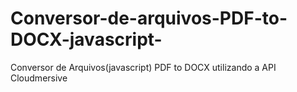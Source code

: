 # Conversor-de-arquivos-PDF-to-DOCX-javascript-
Conversor de Arquivos(javascript)  PDF  to DOCX  utilizando a API Cloudmersive
